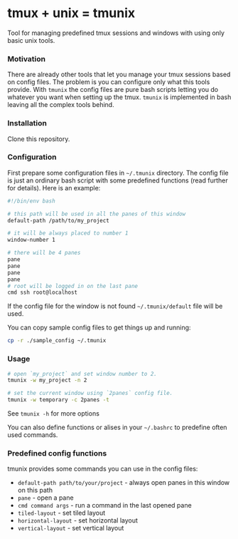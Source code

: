 # tmux + unix = tmunix

Tool for managing predefined tmux sessions and windows with using only
basic unix tools.

### Motivation

There are already other tools that let you manage your tmux sessions
based on config files. The problem is you can configure only what this
tools provide. With `tmunix` the config files are pure bash scripts
letting you do whatever you want when setting up the tmux.  `tmunix` is
implemented in bash leaving all the complex tools behind.

### Installation

Clone this repository.

### Configuration

First prepare some configuration files in `~/.tmunix` directory. The
config file is just an ordinary bash script with some predefined
functions (read further for details). Here is an example:

``` bash
#!/bin/env bash

# this path will be used in all the panes of this window
default-path /path/to/my_project

# it will be always placed to number 1
window-number 1

# there will be 4 panes
pane
pane
pane
pane
# root will be logged in on the last pane
cmd ssh root@localhost
```

If the config file for the window is not found `~/.tmunix/default` file
will be used.

You can copy sample config files to get things up and running:

``` bash
cp -r ./sample_config ~/.tmunix
```

### Usage

``` bash
# open `my_project` and set window number to 2.
tmunix -w my_project -n 2

# set the current window using `2panes` config file.
tmunix -w temporary -c 2panes -t
```

See `tmunix -h` for more options

You can also define functions or alises in your `~/.bashrc` to predefine
often used commands.

### Predefined config functions

tmunix provides some commands you can use in the config files:

* `default-path path/to/your/project` - always open panes in this window on this path
* `pane` - open a pane
* `cmd command args` - run a command in the last opened pane
* `tiled-layout` - set tiled layout
* `horizontal-layout` - set horizontal layout
* `vertical-layout` - set vertical layout
